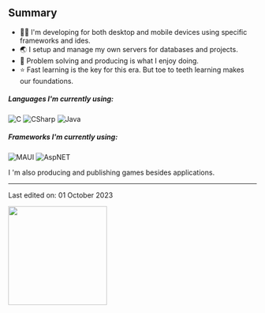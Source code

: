 ## Summary

- 👨‍💻 I'm developing for both desktop and mobile devices using specific frameworks and ides.
- 🌏 I setup and manage my own servers for databases and projects.
- 🔑 Problem solving and producing is what I enjoy doing.
- ⭐ Fast learning is the key for this era. But toe to teeth learning makes our foundations.

##### Languages I'm currently using:

![C](https://img.shields.io/badge/-C-000000?style=flat&logo=c)
![CSharp](https://img.shields.io/badge/-CSharp-000000?style=flat&logo=csharp)
![Java](https://img.shields.io/badge/-Java-000000?style=flat&logo=java)

##### Frameworks I'm currently using:

![MAUI](https://img.shields.io/badge/-MAUI-000000?style=flat&logo=maui)
![AspNET](https://img.shields.io/badge/-AspNET-000000?style=flat&logo=aspnet)

I 'm also producing and publishing games besides applications.

---

Last edited on: 01 October 2023

<img src='https://github.com/alisariaslan/alisariaslan/assets/36519570/2b410eb3-6d04-4b90-85cf-160900398fb0.png' width='200' unselectable="on">
